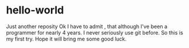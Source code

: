 # hello-world
Just another reposity
Ok I have to admit , that although I've been a programmer for nearly 4 years.
I never seriously use git before.
So this is my first try. 
Hope it will bring me some good luck.
